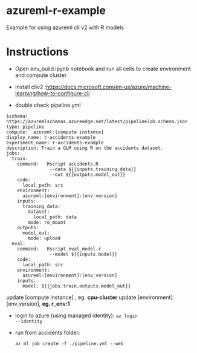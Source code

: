 # azureml-r-example
Example for using azureml cli v2 with R models

# Instructions
- Open env_build.ipynb notebook and run all cells to create environment and compute cluster 
- install cliv2 :https://docs.microsoft.com/en-us/azure/machine-learning/how-to-configure-cli

- double check pipeline.yml

```
$schema: https://azuremlschemas.azureedge.net/latest/pipelineJob.schema.json
type: pipeline
compute:  azureml:[compute instance]
display_name: r-accidents-example
experiment_name: r-accidents-example
description: Train a GLM using R on the accidents dataset.  
jobs:
  train:
    command:   Rscript accidents.R
                --data ${{inputs.training_data}}
                --out ${{outputs.model_out}}
    code:
      local_path: src
    environment:
      azureml:[environment]:[env_version]
    inputs:
      training_data:
        dataset: 
          local_path: data
        mode: ro_mount
    outputs:
      model_out:
        mode: upload
  eval:
    command:   Rscript eval_model.r
                --model ${{inputs.model}}
    code:
      local_path: src
    environment:
      azureml:[environment]:[env_version]
    inputs:
      model: ${{jobs.train.outputs.model_out}}

```
update [compute instance] , eg. <b>cpu-cluster</b>
update [environment]:[env_version], <b>eg. r_env:1</b>

- login to azure (using managed identity):
  <code>az login --identity</code>

- run from accidents folder: 
  
  <code>az ml job create -f ./pipeline.yml --web</code>
